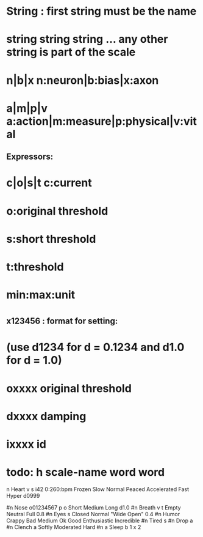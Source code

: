 # String : first string must be the name
# string string string ... any other string is part of the scale
# n|b|x		n:neuron|b:bias|x:axon
# a|m|p|v	a:action|m:measure|p:physical|v:vital
## Expressors:
# c|o|s|t	c:current
#					o:original threshold
#					s:short threshold
#					t:threshold
# min:max:unit
#
## x123456 : format for setting:
# (use d1234 for d = 0.1234 and d1.0 for d = 1.0)
# oxxxx original threshold
# dxxxx damping 
#
# ixxxx id
#
# todo: h scale-name word word

n Heart v s i42 0:260:bpm Frozen Slow Normal Peaced Accelerated Fast Hyper d0999

#n Nose o01234567 p o Short Medium Long d1.0
#n Breath v t Empty Neutral Full 0.8
#n Eyes s Closed Normal "Wide Open" 0.4
#n Humor Crappy Bad Medium Ok Good Enthusiastic Incredible
#n Tired s
#n Drop a
#n Clench a Softly Moderated Hard
#n a Sleep
b 1
x 2
